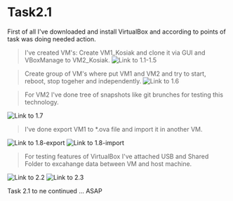 # Task2.1

First of all I've downloaded and install VirtualBox and according to points of task was doing needed action.

> I've created VM's:
Create VM1_Kosiak and clone it via GUI and VBoxManage to VM2_Kosiak. 
![Link to 1.1-1.5](task2.1/Task2.1p2p1.1-1.5.jpg)

> Create group of VM's where put VM1 and VM2 and try to start, reboot, stop togeher and independently. 
![Link to 1.6](task2.1/Task2.1p2p1.6.jpg)

> For VM2 I've done tree of snapshots like git brunches for testing this technology.

![Link to 1.7](task2.1/Task2.1p2p1.7.jpg)

> I've done export VM1 to *.ova file and import it in another VM.

![Link to 1.8-export](task2.1/Task2.1p2p1.8-export.jpg)
![Link to 1.8-import](task2.1/Task2.1p2p1.8-import.jpg)

> For testing features of VirtualBox I've attached USB and Shared Folder to excahange data between VM and host machine. 

![Link to 2.2](task2.1/Task2.1p2p2.2.jpg)
![Link to 2.3](task2.1/Task2.1p2p2.3.jpg)

 Task 2.1 to ne continued ... ASAP
